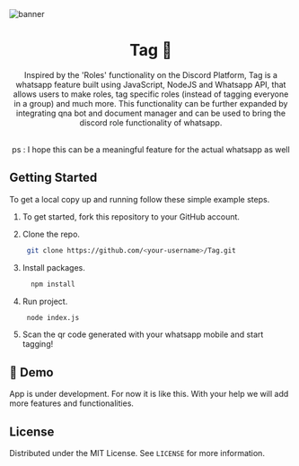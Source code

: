 <!-- PROJECT LOGO -->
<img align = "center" alt = "banner"  src = "https://64.media.tumblr.com/c5543874b9cbe98da1d20945a45e989b/tumblr_o5a5r9Z9O71tvppquo1_r1_1280.gifv">


<br />
<p align="center">
  <h1 align="center">Tag 🥸</h1>

  <p align="center">
    Inspired by the 'Roles' functionality on the Discord Platform, Tag is a whatsapp feature built using JavaScript, NodeJS and Whatsapp API, that allows users to make roles, tag specific roles (instead of tagging everyone in a group) and much more. This functionality can be further expanded by integrating qna bot and document manager and can be used to bring the discord role functionality of whatsapp.  
    <br />
    <br />
  </p>
  <p align = "center"> ps : I hope this can be a meaningful feature for the actual whatsapp as well</p>
</p>


<!-- GETTING STARTED -->

## Getting Started

To get a local copy up and running follow these simple example steps.


1. To get started, fork this repository to your GitHub account.

2. Clone the repo.
    ```sh
     git clone https://github.com/<your-username>/Tag.git
    ```
3. Install packages.
    ```sh
      npm install
    ```
4. Run project.
    ```sh
     node index.js
    ```
5. Scan the qr code generated with your whatsapp mobile and start tagging!
<!-- ROADMAP -->


## 🚀 Demo

App is under development. For now it is like this. With your help we will add more features and functionalities.

<!-- LICENSE -->

## License

Distributed under the MIT License. See `LICENSE` for more information.
